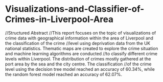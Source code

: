 # Visualizations-and-Classifier-of-Crimes-in-Liverpool-Area
//Structured Abstract 
//This report focuses on the topic of visualizations of crime data with geographical information within the area of Liverpool and the classification of the crime //level using deprivation data from the UK national statistics. Thematic maps are created to explore the crime situation and machine learning algorithms are conducted //to classify different crime levels within Liverpool. The distribution of crimes mostly gathered at the port area by the sea and the city centre. The classification //of the crime level using the decision tree model reached an accuracy of 60.34%, while the random forest model reached an accuracy of 62.07%. 
